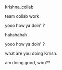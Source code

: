  krishna_collab

team collab work

yooo how ya doin' ?

hahahahah

yooo how ya doin' ?

what are you doing Krrish.

am doing good, wbu??


